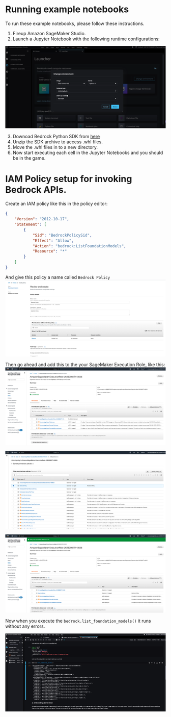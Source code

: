 # Running example notebooks

To run these example notebooks, please follow these instructions.
1. Fireup Amazon SageMaker Studio.
2. Launch a Jupyter Notebook with the following runtime configurations:

  ![bedrock-ds-1.png](../docs/assets/bedrock-ds-1.png)

3. Downoad Bedrock Python SDK from [here](https://d2eo22ngex1n9g.cloudfront.net/Documentation/SDK/bedrock-python-sdk.zip)
4. Unzip the SDK archive to access .whl files.
5. Move the .whl files in to a new directory.
6. Now start executing each cell in the Jupyter Notebooks and you should be in the game.

# IAM Policy setup for invoking Bedrock APIs.
Create an IAM policy like this in the policy editor:
```JSON
{
    "Version": "2012-10-17",
    "Statement": [
        {
            "Sid": "BedrockPolicySid",
            "Effect": "Allow",
            "Action": "bedrock:ListFoundationModels",
            "Resource": "*"
        }
    ]
}
```

And give this policy a name called `Bedrock Policy`
![bedrock-iam-1](../docs/assets/bedrock-iam-1.png)

Then go ahead and add this to the your SageMaker Execution Role, like this:
![bedrock-iam-2](../docs/assets/bedrock-iam-2.png)

![bedrock-iam-3](../docs/assets/bedrock-iam-3.png)

![bedrock-iam-4](../docs/assets/bedrock-iam-4.png)

Now when you execute the `bedrock.list_foundation_models()` it runs without any errors.

![bedrock-iam-4](../docs/assets/bedrock-iam-5.png)
